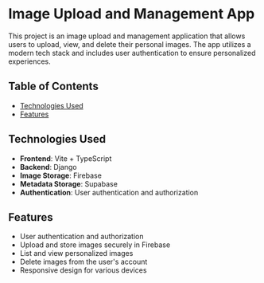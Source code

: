 # Image Upload and Management App

This project is an image upload and management application that allows users to upload, view, and delete their personal images. The app utilizes a modern tech stack and includes user authentication to ensure personalized experiences.

## Table of Contents

- [Technologies Used](#technologies-used)
- [Features](#features)

## Technologies Used

- **Frontend**: Vite + TypeScript
- **Backend**: Django
- **Image Storage**: Firebase
- **Metadata Storage**: Supabase
- **Authentication**: User authentication and authorization

## Features

- User authentication and authorization
- Upload and store images securely in Firebase
- List and view personalized images
- Delete images from the user's account
- Responsive design for various devices

